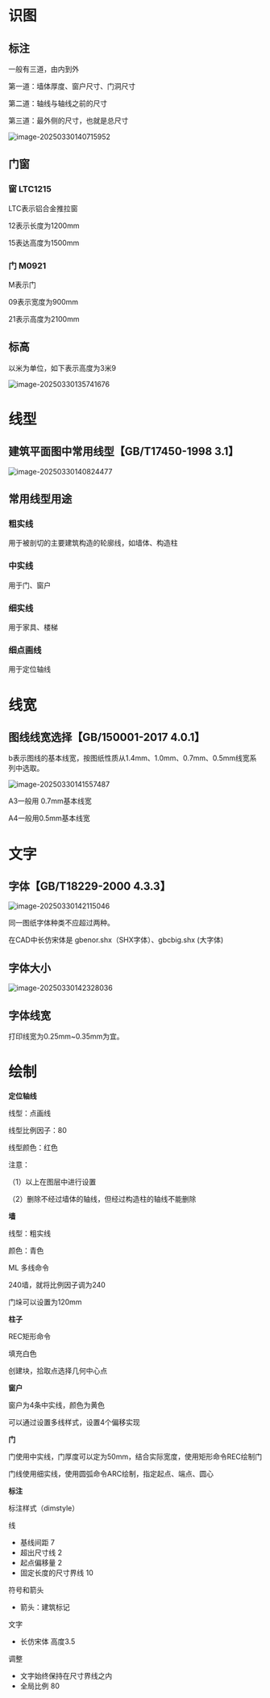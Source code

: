 # 识图

## 标注

一般有三道，由内到外

第一道：墙体厚度、窗户尺寸、门洞尺寸

第二道：轴线与轴线之前的尺寸

第三道：最外侧的尺寸，也就是总尺寸

![image-20250330140715952](./assets/image-20250330140715952.png)

## 门窗

### 窗 LTC1215

LTC表示铝合金推拉窗

12表示长度为1200mm

15表达高度为1500mm

### 门 M0921

M表示门

09表示宽度为900mm

21表示高度为2100mm

## 标高

以米为单位，如下表示高度为3米9

![image-20250330135741676](./assets/image-20250330135741676.png)



# 线型

## 建筑平面图中常用线型【GB/T17450-1998 3.1】

![image-20250330140824477](./assets/image-20250330140824477.png)

## 常用线型用途

### 粗实线

用于被剖切的主要建筑构造的轮廓线，如墙体、构造柱

### 中实线

用于门、窗户

### 细实线

用于家具、楼梯

### 细点画线

用于定位轴线

# 线宽

## 图线线宽选择【GB/150001-2017 4.0.1】

b表示图线的基本线宽，按图纸性质从1.4mm、1.0mm、0.7mm、0.5mm线宽系列中选取。

![image-20250330141557487](./assets/image-20250330141557487.png)

A3一般用 0.7mm基本线宽

A4一般用0.5mm基本线宽

# 文字

## 字体【GB/T18229-2000 4.3.3】

![image-20250330142115046](./assets/image-20250330142115046.png)

同一图纸字体种类不应超过两种。

在CAD中长仿宋体是 gbenor.shx（SHX字体）、gbcbig.shx (大字体)

## 字体大小

![image-20250330142328036](./assets/image-20250330142328036.png)

## 字体线宽

打印线宽为0.25mm~0.35mm为宜。



# 绘制

**定位轴线**

线型：点画线

线型比例因子：80

线型颜色：红色

注意：

（1）以上在图层中进行设置

（2）删除不经过墙体的轴线，但经过构造柱的轴线不能删除 



**墙**

线型：粗实线

颜色：青色

ML 多线命令

240墙，就将比例因子调为240

门垛可以设置为120mm



**柱子**

REC矩形命令

填充白色

创建块，拾取点选择几何中心点



**窗户**

窗户为4条中实线，颜色为黄色

可以通过设置多线样式，设置4个偏移实现



**门**

门使用中实线，门厚度可以定为50mm，结合实际宽度，使用矩形命令REC绘制门

门线使用细实线，使用圆弧命令ARC绘制，指定起点、端点、圆心



**标注**

标注样式（dimstyle）

线

- 基线间距 7
- 超出尺寸线 2
- 起点偏移量 2
- 固定长度的尺寸界线 10

符号和箭头

- 箭头：建筑标记

文字

- 长仿宋体 高度3.5

调整

- 文字始终保持在尺寸界线之内
- 全局比例 80
























